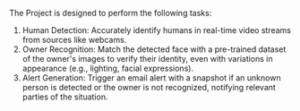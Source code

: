 The Project is designed to perform the following tasks:
1. Human Detection: Accurately identify humans in real-time video streams from sources like 
webcams.
2. Owner Recognition: Match the detected face with a pre-trained dataset of the owner's images to 
verify their identity, even with variations in appearance (e.g., lighting, facial expressions).
3. Alert Generation: Trigger an email alert with a snapshot if an unknown person is detected or the 
owner is not recognized, notifying relevant parties of the situation.

